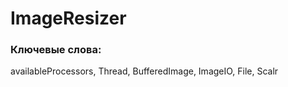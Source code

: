 # ImageResizer
### Ключевые слова:
availableProcessors, Thread, BufferedImage, ImageIO, File, Scalr
